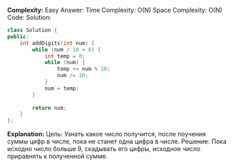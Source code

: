 **Complexity:** Easy
Answer:
	Time Complexity: O(N)
	Space Complexity: O(N)
Code:
Solution:
```cpp
class Solution {
public:
    int addDigits(int num) {
        while (num / 10 > 0) {
            int temp = 0;
            while (num) {
                temp += num % 10;
                num /= 10;
            }
            num = temp;
        }
        
        return num;
    }
};
```
**Explanation:**
	Цель: Узнать какое число получится, после поучения суммы цифр в числе, пока не станет одна цифра в числе.
	Pешение: Пока исходно число больше 9, скадывать его цифры, исходное число приравнять к полученной сумме. 